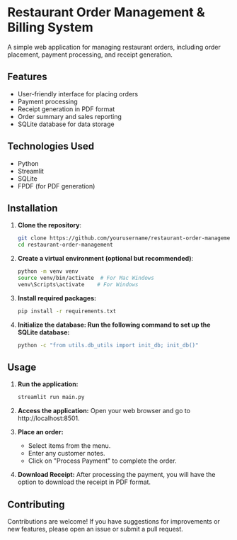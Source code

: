 # Restaurant Order Management & Billing System

A simple web application for managing restaurant orders, including order placement, payment processing, and receipt generation.

## Features

- User-friendly interface for placing orders
- Payment processing
- Receipt generation in PDF format
- Order summary and sales reporting
- SQLite database for data storage

## Technologies Used

- Python
- Streamlit
- SQLite
- FPDF (for PDF generation)

## Installation

1. **Clone the repository**:
   ```bash
   git clone https://github.com/yourusername/restaurant-order-management.git
   cd restaurant-order-management
   ```

2. **Create a virtual environment (optional but recommended)**:
   ```bash
   python -m venv venv
   source venv/bin/activate  # For Mac Windows
   venv\Scripts\activate    # For Windows
   ```

3. **Install required packages:**
   ```bash
   pip install -r requirements.txt
   ```

4. **Initialize the database: Run the following command to set up the SQLite database:**
   ```bash
   python -c "from utils.db_utils import init_db; init_db()"
   ```

## Usage
1. **Run the application:**
   ```bash
   streamlit run main.py
   ```
2. **Access the application:** Open your web browser and go to http://localhost:8501.

3. **Place an order:**

    - Select items from the menu.
    - Enter any customer notes.
    - Click on "Process Payment" to complete the order.

4. **Download Receipt:** After processing the payment, you will have the option to download the receipt in PDF format.

## Contributing
Contributions are welcome! If you have suggestions for improvements or new features, please open an issue or submit a pull request.